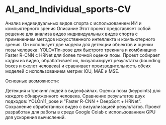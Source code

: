 # AI_and_Individual_sports-CV
Анализ индивидуальных видов спорта с использованием ИИ и компьютерного зрения
Описание
Этот проект представляет собой решение для анализа видео индивидуальных видов спорта с применением методов искусственного интеллекта и компьютерного зрения. Он использует две модели для детекции объектов и оценки позы человека: YOLOv11n-pose для быстрого трекинга и комбинацию Faster R-CNN с HRNet для более точной оценки позы. Проект собирает кадры из видео, обрабатывает их, визуализирует результаты (bounding boxes и скелет человека) и сравнивает производительность обеих моделей с использованием метрик IOU, MAE и MSE.

Основные возможности:

Детекция и трекинг людей в видеофайлах.
Оценка позы (keypoints) для каждого обнаруженного человека.
Сравнение результатов двух подходов: YOLOn11_pose и "Faster R-CNN + DeepSort + HRNet".
Сохранение обработанных видео с визуализацией результатов.
Проект разработан для работы в среде Google Colab с использованием GPU для ускорения вычислений.
